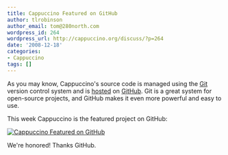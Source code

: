 ```yaml
---
title: Cappuccino Featured on GitHub
author: tlrobinson
author_email: tom@280north.com
wordpress_id: 264
wordpress_url: http://cappuccino.org/discuss/?p=264
date: '2008-12-18'
categories:
- Cappuccino
tags: []
---
```



As you may know, Cappuccino's source code is managed using the [Git](http://git.or.cz/) version control system and is [hosted](http://github.com/280north/cappuccino/) on [GitHub](http://github.com/). Git is a great system for open-source projects, and GitHub makes it even more powerful and easy to use.

This week Cappuccino is the featured project on GitHub:   

[![Cappuccino Featured on GitHub](http://cappuccino.org/discuss/wp-content/uploads/2008/12/picture-4.png)](http://github.com/280north/cappuccino/)

We're honored! Thanks GitHub.



